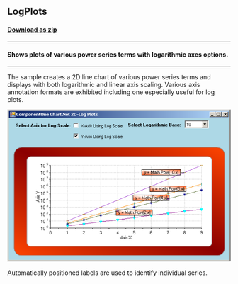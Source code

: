 ## LogPlots
#### [Download as zip](https://grapecity.github.io/DownGit/#/home?url=https://github.com/GrapeCity/ComponentOne-WinForms-Samples/tree/master/NetFramework\Charts\VB\LogPlots)
____
#### Shows plots of various power series terms with logarithmic axes options.
____
The sample creates a 2D line chart of various power series terms and displays with both logarithmic and linear axis scaling.
Various axis annotation formats are exhibited including one especially useful for log plots.

![screenshot](screenshot.png)

Automatically positioned labels are used to identify individual series.